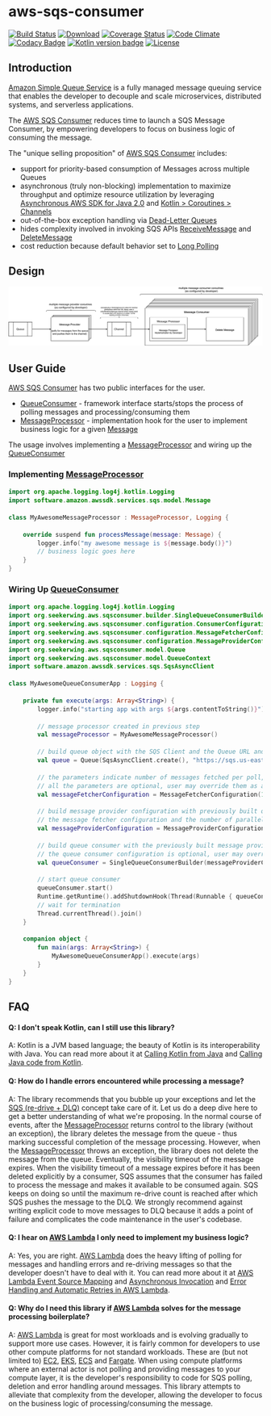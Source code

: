 # aws-sqs-consumer

[![Build Status](https://travis-ci.com/SeekerWing/aws-sqs-consumer.svg?branch=master)](https://travis-ci.com/SeekerWing/aws-sqs-consumer)
[![Download](https://api.bintray.com/packages/seekerwing/maven/aws-sqs-consumer/images/download.svg)](https://bintray.com/seekerwing/maven/aws-sqs-consumer/_latestVersion) 
[![Coverage Status](https://codecov.io/gh/SeekerWing/aws-sqs-consumer/branch/master/graph/badge.svg)](https://codecov.io/gh/SeekerWing/aws-sqs-consumer)
[![Code Climate](https://codeclimate.com/github/SeekerWing/aws-sqs-consumer/badges/gpa.svg)](https://codeclimate.com/github/SeekerWing/aws-sqs-consumer)
[![Codacy Badge](https://api.codacy.com/project/badge/Grade/4b683e64165f48a0a5283f5b26f6cab7)](https://www.codacy.com/app/ray-barunray/aws-sqs-consumer?utm_source=github.com&amp;utm_medium=referral&amp;utm_content=SeekerWing/aws-sqs-consumer&amp;utm_campaign=Badge_Grade) 
[![Kotlin version badge](https://img.shields.io/badge/kotlin-1.3-blue.svg)](https://kotlinlang.org/docs/reference/whatsnew13.html) 
[![License](https://img.shields.io/badge/License-Apache%202.0-blue.svg)](http://www.apache.org/licenses/LICENSE-2.0)

## Introduction

[Amazon Simple Queue Service](https://aws.amazon.com/sqs/) is a fully managed message queuing service that enables the developer to decouple and scale microservices, distributed systems, and serverless applications. 

The [AWS SQS Consumer](https://github.com/SeekerWing/aws-sqs-consumer) reduces time to launch a SQS Message Consumer, by empowering developers to focus on business logic of consuming the message. 

The "unique selling proposition" of [AWS SQS Consumer](https://github.com/SeekerWing/aws-sqs-consumer) includes:
*   support for priority-based consumption of Messages across multiple Queues 
*   asynchronous (truly non-blocking) implementation to maximize throughput and optimize resource utilization by leveraging [Asynchronous AWS SDK for Java 2.0](https://docs.aws.amazon.com/sdk-for-java/v2/developer-guide/basics-async.html) and [Kotlin > Coroutines > Channels](https://kotlinlang.org/docs/reference/coroutines/channels.html) 
*   out-of-the-box exception handling via [Dead-Letter Queues](https://docs.aws.amazon.com/AWSSimpleQueueService/latest/SQSDeveloperGuide/sqs-dead-letter-queues.html)
*   hides complexity involved in invoking SQS APIs [ReceiveMessage](https://docs.aws.amazon.com/AWSSimpleQueueService/latest/APIReference/API_ReceiveMessage.html) and [DeleteMessage](https://docs.aws.amazon.com/AWSSimpleQueueService/latest/APIReference/API_DeleteMessage.html)
*   cost reduction because default behavior set to [Long Polling](https://docs.aws.amazon.com/AWSSimpleQueueService/latest/SQSDeveloperGuide/sqs-long-polling.html)  

## Design

![design diagram](aws-sqs-consumer.png)

## User Guide

[AWS SQS Consumer](https://github.com/SeekerWing/aws-sqs-consumer) has two public interfaces for the user.
*   [QueueConsumer](https://github.com/SeekerWing/aws-sqs-consumer/blob/master/src/main/kotlin/org/seekerwing/aws/sqsconsumer/QueueConsumer.kt) - framework interface starts/stops the process of polling messages and processing/consuming them
*   [MessageProcessor](https://github.com/SeekerWing/aws-sqs-consumer/blob/master/src/main/kotlin/org/seekerwing/aws/sqsconsumer/MessageProcessor.kt) - implementation hook for the user to implement business logic for a given [Message](https://sdk.amazonaws.com/java/api/latest/software/amazon/awssdk/services/sqs/model/Message.html)

The usage involves implementing a [MessageProcessor](https://github.com/SeekerWing/aws-sqs-consumer/blob/master/src/main/kotlin/org/seekerwing/aws/sqsconsumer/MessageProcessor.kt)
and wiring up the [QueueConsumer](https://github.com/SeekerWing/aws-sqs-consumer/blob/master/src/main/kotlin/org/seekerwing/aws/sqsconsumer/QueueConsumer.kt)

### Implementing [MessageProcessor](https://github.com/SeekerWing/aws-sqs-consumer/blob/master/src/main/kotlin/org/seekerwing/aws/sqsconsumer/MessageProcessor.kt)
```kotlin
import org.apache.logging.log4j.kotlin.Logging
import software.amazon.awssdk.services.sqs.model.Message

class MyAwesomeMessageProcessor : MessageProcessor, Logging {

    override suspend fun processMessage(message: Message) {
        logger.info("my awesome message is ${message.body()}")
        // business logic goes here
    }
}

```

### Wiring Up [QueueConsumer](https://github.com/SeekerWing/aws-sqs-consumer/blob/master/src/main/kotlin/org/seekerwing/aws/sqsconsumer/QueueConsumer.kt)
```kotlin
import org.apache.logging.log4j.kotlin.Logging
import org.seekerwing.aws.sqsconsumer.builder.SingleQueueConsumerBuilder
import org.seekerwing.aws.sqsconsumer.configuration.ConsumerConfiguration
import org.seekerwing.aws.sqsconsumer.configuration.MessageFetcherConfiguration
import org.seekerwing.aws.sqsconsumer.configuration.MessageProviderConfiguration
import org.seekerwing.aws.sqsconsumer.model.Queue
import org.seekerwing.aws.sqsconsumer.model.QueueContext
import software.amazon.awssdk.services.sqs.SqsAsyncClient

class MyAwesomeQueueConsumerApp : Logging {

    private fun execute(args: Array<String>) {
        logger.info("starting app with args ${args.contentToString()}")

        // message processor created in previous step
        val messageProcessor = MyAwesomeMessageProcessor()

        // build queue object with the SQS Client and the Queue URL and the MessageProcessor that must be used to consume messages from the queue
        val queue = Queue(SqsAsyncClient.create(), "https://sqs.us-east-1.amazonaws.com/777777777777/my-awesome-queue", QueueContext(messageProcessor))

        // the parameters indicate number of messages fetched per poll, wait time when polling for messages, and message visibility timeout
        // all the parameters are optional, user may override them as and when necessary or leave them at defaults
        val messageFetcherConfiguration = MessageFetcherConfiguration(10, 20, 300)

        // build message provider configuration with previously built queue and message fetcher configuration and the desired nummber of parallel pollers
        // the message fetcher configuration and the number of parallel pollers configuration are optional, user may override them as and when necessary or leave them at defaults
        val messageProviderConfiguration = MessageProviderConfiguration(queue, messageFetcherConfiguration, 10)

        // build queue consumer with the previously built message provider configuration and consumer configuration (that defines number of parallel message processors)
        // the queue consumer configuration is optional, user may override as and when necessary or leave them at defaults
        val queueConsumer = SingleQueueConsumerBuilder(messageProviderConfiguration, ConsumerConfiguration(50)).build()

        // start queue consumer
        queueConsumer.start()
        Runtime.getRuntime().addShutdownHook(Thread(Runnable { queueConsumer.stop() }))
        // wait for termination
        Thread.currentThread().join()
    }

    companion object {
        fun main(args: Array<String>) {
            MyAwesomeQueueConsumerApp().execute(args)
        }
    }
}
```

## FAQ

#### Q: I don't speak Kotlin, can I still use this library?
A: Kotlin is a JVM based language; the beauty of Kotlin is its interoperability with Java. You can read more about it 
at [Calling Kotlin from Java](https://kotlinlang.org/docs/reference/java-to-kotlin-interop.html) and 
[Calling Java code from Kotlin](https://kotlinlang.org/docs/reference/java-interop.html).

#### Q: How do I handle errors encountered while processing a message?
A: The library recommends that you bubble up your exceptions and let the 
[SQS (re-drive + DLQ)](https://docs.aws.amazon.com/AWSSimpleQueueService/latest/SQSDeveloperGuide/sqs-dead-letter-queues.html) 
concept take care of it. Let us do a deep dive here to get a better understanding of what we're proposing.
In the normal course of events, after the [MessageProcessor](https://github.com/SeekerWing/aws-sqs-consumer/blob/master/src/main/kotlin/org/seekerwing/aws/sqsconsumer/MessageProcessor.kt)
returns control to the library (without an exception), the library deletes the message from the queue - thus marking 
successful completion of the message processing. However, when the [MessageProcessor](https://github.com/SeekerWing/aws-sqs-consumer/blob/master/src/main/kotlin/org/seekerwing/aws/sqsconsumer/MessageProcessor.kt)
throws an exception, the library does not delete the message from the queue. Eventually, the visibility timeout of the 
message expires. When the visibility timeout of a message expires before it has been deleted explicitly by a consumer, 
SQS assumes that the consumer has failed to process the message and makes it available to be consumed again. SQS keeps 
on doing so until the maximum re-drive count is reached after which SQS pushes the message to the DLQ. We strongly 
recommend against writing explicit code to move messages to DLQ because it adds a point of failure and complicates the 
code maintenance in the user's codebase.

#### Q: I hear on [AWS Lambda](https://aws.amazon.com/lambda/) I only need to implement my business logic?
A: Yes, you are right. [AWS Lambda](https://aws.amazon.com/lambda/) does the heavy lifting of polling for messages and
handling errors and re-driving messages so that the developer doesn't have to deal with it. You can read more about it at
[AWS Lambda Event Source Mapping](https://docs.aws.amazon.com/lambda/latest/dg/invocation-eventsourcemapping.html) and
[Asynchronous Invocation](https://docs.aws.amazon.com/lambda/latest/dg/invocation-async.html) and
[Error Handling and Automatic Retries in AWS Lambda](https://docs.aws.amazon.com/lambda/latest/dg/invocation-retries.html).

#### Q: Why do I need this library if [AWS Lambda](https://aws.amazon.com/lambda/) solves for the message processing boilerplate?
A: [AWS Lambda](https://aws.amazon.com/lambda/) is great for most workloads and is evolving gradually to support more
use cases. However, it is fairly common for developers to use other compute platforms for not standard workloads.
These are (but not limited to) [EC2](https://aws.amazon.com/ec2/), [EKS](https://aws.amazon.com/eks/),
[ECS](https://aws.amazon.com/ecs/) and [Fargate](https://aws.amazon.com/fargate/). When using compute platforms
where an external actor is not polling and providing messages to your compute layer, it is the developer's responsibility
to code for SQS polling, deletion and error handling around messages. This library attempts to alleviate that complexity
from the developer, allowing the developer to focus on the business logic of processing/consuming the message.
